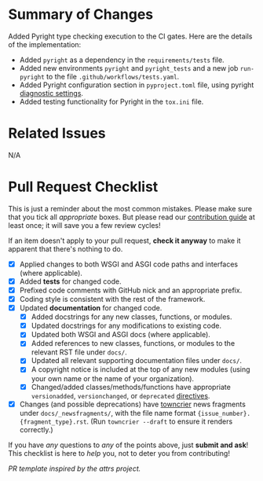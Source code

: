 # Summary of Changes

Added Pyright type checking execution to the CI gates. Here are the details of the implementation:
- Added `pyright` as a dependency in the `requirements/tests` file.
- Added new environments `pyright` and `pyright_tests` and a new job `run-pyright` to the file `.github/workflows/tests.yaml`.
- Added Pyright configuration section in `pyproject.toml` file, using pyright [diagnostic settings](https://github.com/microsoft/pyright/blob/main/docs/configuration.md#diagnostic-settings-defaults).
- Added testing functionality for Pyright in the `tox.ini` file.

# Related Issues

N/A

# Pull Request Checklist

This is just a reminder about the most common mistakes.  Please make sure that you tick all *appropriate* boxes.  But please read our [contribution guide](../CONTRIBUTING.md) at least once; it will save you a few review cycles!

If an item doesn't apply to your pull request, **check it anyway** to make it apparent that there's nothing to do.

- [x] Applied changes to both WSGI and ASGI code paths and interfaces (where applicable).
- [x] Added **tests** for changed code.
- [x] Prefixed code comments with GitHub nick and an appropriate prefix.
- [x] Coding style is consistent with the rest of the framework.
- [x] Updated **documentation** for changed code.
    - [x] Added docstrings for any new classes, functions, or modules.
    - [x] Updated docstrings for any modifications to existing code.
    - [x] Updated both WSGI and ASGI docs (where applicable).
    - [x] Added references to new classes, functions, or modules to the relevant RST file under `docs/`.
    - [x] Updated all relevant supporting documentation files under `docs/`.
    - [x] A copyright notice is included at the top of any new modules (using your own name or the name of your organization).
    - [x] Changed/added classes/methods/functions have appropriate `versionadded`, `versionchanged`, or `deprecated` [directives](http://www.sphinx-doc.org/en/stable/usage/restructuredtext/directives.html?highlight=versionadded#directive-versionadded).
- [x] Changes (and possible deprecations) have [towncrier](https://towncrier.readthedocs.io/en/latest/quickstart.html#creating-news-fragments) news fragments under `docs/_newsfragments/`, with the file name format `{issue_number}.{fragment_type}.rst`. (Run `towncrier --draft` to ensure it renders correctly.)

If you have *any* questions to *any* of the points above, just **submit and ask**! This checklist is here to *help* you, not to deter you from contributing!

*PR template inspired by the attrs project.*
